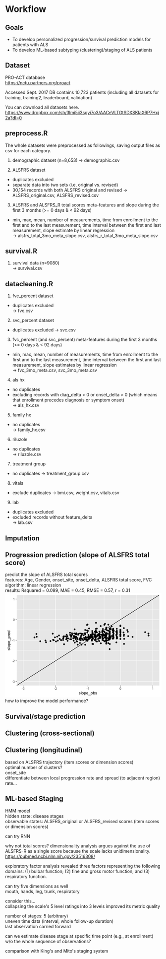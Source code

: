 # Workflow 

## Goals  
- To develop personalized progression/survival prediction models for patients with ALS   
- To develop ML-based subtyping (clustering)/staging of ALS patients  

## Dataset 
PRO-ACT database  
https://nctu.partners.org/proact   

Accessed Sept. 2017 
DB contains 10,723 patients (including all datasets for training, training2, leaderboard, validation)

You can download all datasets here.      
https://www.dropbox.com/sh/3lmi5ii3sgyi7o3/AACeVLTGtSDXSKIaX6P7Hxj2a?dl=0

## preprocess.R

The whole datasets were preprocessed as followings, saving output files as csv for each category.    

1. demographic dataset (n=8,653) 
-> demographic.csv 

2. ALSFRS dataset 
- duplicates excluded   
- separate data into two sets (i.e, original vs. revised)   
- 30,154 records with both ALSFRS original and revised 
-> ALSFRS_original.csv, ALSFRS_revised.csv  

3. ALSFRS and ALSFRS_R total scores meta-features and slope during the first 3 months (>= 0 days & < 92 days)
- min, max, mean, number of measurements, time from enrollment to the first and to the last measurement, time interval between the first and last measurement, slope estimate by linear regression   
-> alsfrs_total_3mo_meta_slope.csv, alsfrs_r_total_3mo_meta_slope.csv

## survival.R
1. survival data (n=9080)   
-> survival.csv 

## datacleaning.R
1. fvc_percent dataset  
- duplicates excluded    
-> fvc.csv   

2. svc_percent dataset 
- duplicates excluded 
-> svc.csv 

3. fvc_percent (and svc_percent) meta-features during the first 3 months (>= 0 days & < 92 days) 
- min, max, mean, number of measurements, time from enrollment to the first and to the last measurement, time interval between the first and last measurement, slope estimates by linear regression   
-> fvc_3mo_meta.csv, svc_3mo_meta.csv   

4. als hx   
- no duplicates   
- excluding records with diag_delta > 0 or onset_delta > 0 (which means that enrollment precedes diagnosis or symptom onset)  
-> als_hx.csv 

5. family hx 
- no duplicates   
-> family_hx.csv 

6. riluzole 
- no duplicates  
-> riluzole.csv

7. treatment group
- no duplicates
-> treatment_group.csv

8. vitals 
- exclude duplicates 
-> bmi.csv, weight.csv, vitals.csv 

9. lab  
- duplicates excluded   
- excluded records without feature_delta  
-> lab.csv 

## Imputation

## Progression prediction (slope of ALSFRS total score)
predict the slope of ALSFRS total scores    
features: Age, Gender, onset_site, onset_delta, ALSFRS total score, FVC     
algorithm: linear regression   
results: Rsquared = 0.099, MAE = 0.45, RMSE = 0.57, r = 0.31   
![scatter_plot_slope_obs_pred_lm](/images/slope_obs_pred_lm.png)   
how to improve the model performance?    


## Survival/stage prediction 

## Clustering (cross-sectional)

## Clustering (longitudinal)  
based on ALSFRS trajectory (item scores or dimension scores)     
optimal number of clusters?     
onset_site    
differentiate between local progression rate and spread (to adjacent region) rate...       


## ML-based Staging  
HMM model   
hidden state: disease stages      
observable states: ALSFRS_original or ALSFRS_revised scores (item scores or dimension scores)      

can try RNN      

why not total scores? 
dimensionality analysis argues against the use of ALSFRS-R as a single score because the scale lacks unidimensionality.   
https://pubmed.ncbi.nlm.nih.gov/23516308/    

exploratory factor analysis revealed three factors representing the following domains: 
(1) bulbar function; 
(2) fine and gross motor function; and 
(3) respiratory function.    

can try five dimensions as well    
mouth, hands, leg, trunk, respiratory    

consider this...   
collapsing the scale's 5 level ratings into 3 levels improved its metric quality       

number of stages: 5 (arbitrary)   
uneven time data (interval, whole follow-up duration)   
last observation carried forward    

can we estimate disease stage at specific time point (e.g., at enrollment) w/o the whole sequence of observations?      

comparison with King's and Mito's staging system   

